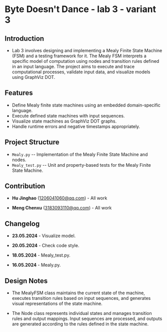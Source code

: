 # Byte Doesn't Dance - lab 3 - variant 3

## Introduction

- Lab 3 involves designing and implementing a Mealy Finite State Machine (FSM)
  and a testing framework for it. The Mealy FSM interprets a specific model of
  computation using nodes and transition rules defined in an input language.
  The project aims to execute and trace computational processes, validate
  input data, and visualize models using GraphViz DOT.

## Features

- Define Mealy finite state machines using an embedded domain-specific language.
- Execute defined state machines with input sequences.
- Visualize state machines as GraphViz DOT graphs.
- Handle runtime errors and negative timestamps appropriately.

## Project Structure

- `Mealy.py` -- Implementation of the Mealy Finite State Machine and nodes.
- `Mealy_test.py` -- Unit and property-based tests for the Mealy Finite State Machine.

## Contribution

- **Hu Jinghao** (1206041060@qq.com) - All work

- **Meng Chenxu** (3183093110@qq.com) - All work

## Changelog

- **23.05.2024** - Visualize model.

- **20.05.2024** - Check code style.

- **18.05.2024** - Mealy_test.py.

- **16.05.2024** - Mealy.py.

## Design Notes

- The MealyFSM class maintains the current state of the machine, executes
  transition rules based on input sequences, and generates visual
  representations of the state machine.

- The Node class represents individual states and manages transition rules
  and output mappings. Input sequences are processed, and outputs are
  generated according to the rules defined in the state machine.
